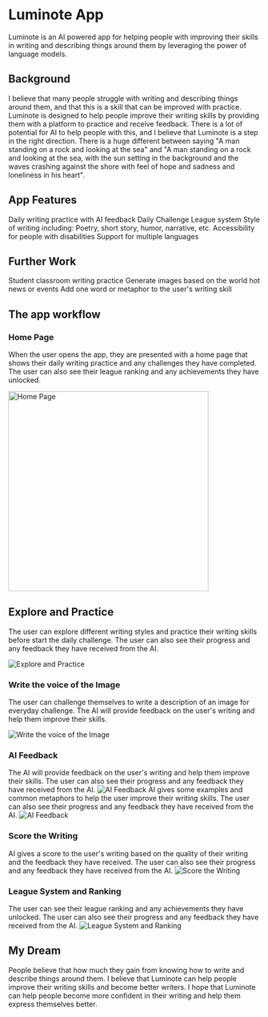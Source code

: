# Luminote App
Luminote is an AI powered app for helping people with improving their skills in writing and describing things around them by leveraging the power of language models.

## Background
I believe that many people struggle with writing and describing things around them, and that this is a skill that can be improved with practice. Luminote is designed to help people improve their writing skills by providing them with a platform to practice and receive feedback.
There is a lot of potential for AI to help people with this, and I believe that Luminote is a step in the right direction.
There is a huge different between saying "A man standing on a rock and looking at the sea" and "A man standing on a rock and looking at the sea, with the sun setting in the background and the waves crashing against the shore with feel of hope and sadness and loneliness in his heart".

## App Features
Daily writing practice with AI feedback
Daily Challenge
League system
Style of writing including: Poetry, short story, humor, narrative, etc.
Accessibility for people with disabilities
Support for multiple languages

## Further Work
Student classroom writing practice
Generate images based on the world hot news or events
Add one word or metaphor to the user's writing skill



## The app workflow

### Home Page
When the user opens the app, they are presented with a home page that shows their daily writing practice and any challenges they have completed. The user can also see their league ranking and any achievements they have unlocked.  

<img src="./Lumintoe_ScreenShots/1.png" alt="Home Page" width="400" />

## Explore and Practice
The user can explore different writing styles and practice their writing skills before start the daily challenge. The user can also see their progress and any feedback they have received from the AI.

![Explore and Practice](./Lumintoe_ScreenShots/2.png)

### Write the voice of the Image
The user can challenge themselves to write a description of an image for everyday challenge. The AI will provide feedback on the user's writing and help them improve their skills.

![Write the voice of the Image](./Lumintoe_ScreenShots/3.png)


### AI Feedback
The AI will provide feedback on the user's writing and help them improve their skills. The user can also see their progress and any feedback they have received from the AI.
![AI Feedback](./Lumintoe_ScreenShots/4.png)
AI gives some examples and common metaphors to help the user improve their writing skills. The user can also see their progress and any feedback they have received from the AI.
![AI Feedback](./Lumintoe_ScreenShots/5.png)

### Score the Writing
AI gives a score to the user's writing based on the quality of their writing and the feedback they have received. The user can also see their progress and any feedback they have received from the AI.
![Score the Writing](./Lumintoe_ScreenShots/6.png)

### League System and Ranking
The user can see their league ranking and any achievements they have unlocked. The user can also see their progress and any feedback they have received from the AI.
![League System and Ranking](./Lumintoe_ScreenShots/7.png)


## My Dream
People believe that how much they gain from knowing how to write and describe things around them. I believe that Luminote can help people improve their writing skills and become better writers. I hope that Luminote can help people become more confident in their writing and help them express themselves better.
